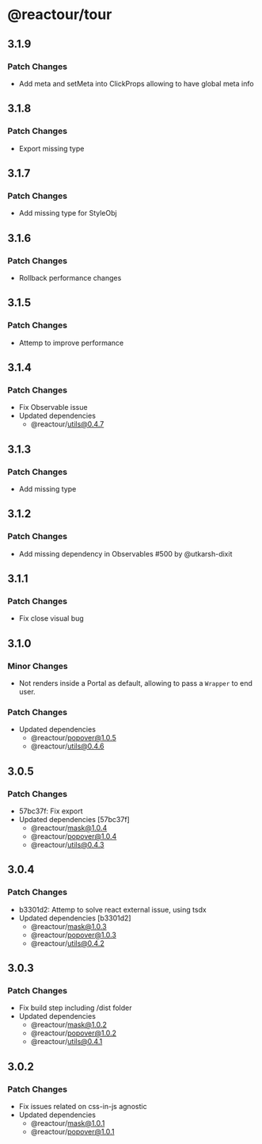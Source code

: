 # @reactour/tour

## 3.1.9

### Patch Changes

- Add meta and setMeta into ClickProps allowing to have global meta info

## 3.1.8

### Patch Changes

- Export missing type

## 3.1.7

### Patch Changes

- Add missing type for StyleObj

## 3.1.6

### Patch Changes

- Rollback performance changes

## 3.1.5

### Patch Changes

- Attemp to improve performance

## 3.1.4

### Patch Changes

- Fix Observable issue
- Updated dependencies
  - @reactour/utils@0.4.7

## 3.1.3

### Patch Changes

- Add missing type

## 3.1.2

### Patch Changes

- Add missing dependency in Observables #500 by @utkarsh-dixit

## 3.1.1

### Patch Changes

- Fix close visual bug

## 3.1.0

### Minor Changes

- Not renders inside a Portal as default, allowing to pass a `Wrapper` to end user.

### Patch Changes

- Updated dependencies
  - @reactour/popover@1.0.5
  - @reactour/utils@0.4.6

## 3.0.5

### Patch Changes

- 57bc37f: Fix export
- Updated dependencies [57bc37f]
  - @reactour/mask@1.0.4
  - @reactour/popover@1.0.4
  - @reactour/utils@0.4.3

## 3.0.4

### Patch Changes

- b3301d2: Attemp to solve react external issue, using tsdx
- Updated dependencies [b3301d2]
  - @reactour/mask@1.0.3
  - @reactour/popover@1.0.3
  - @reactour/utils@0.4.2

## 3.0.3

### Patch Changes

- Fix build step including /dist folder
- Updated dependencies
  - @reactour/mask@1.0.2
  - @reactour/popover@1.0.2
  - @reactour/utils@0.4.1

## 3.0.2

### Patch Changes

- Fix issues related on css-in-js agnostic
- Updated dependencies
  - @reactour/mask@1.0.1
  - @reactour/popover@1.0.1
